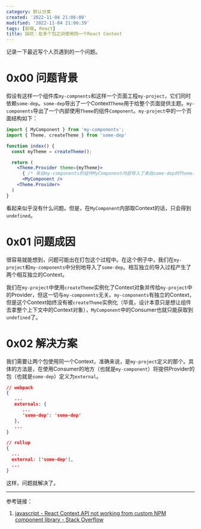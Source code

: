 ```yaml
---
category: 默认分类
created: '2022-11-04 21:06:00'
modified: '2022-11-04 21:06:39'
tags: [前端, React]
title: 踩坑：在多个包之间使用同一个React Context
---
```


记录一下最近写个人页遇到的一个问题。


<!--more-->


# 0x00 问题背景

假设有这样一个组件库`my-compnents`和这样一个页面工程`my-project`，它们同时依赖`some-dep`。`some-dep`导出了一个Context`Theme`用于给整个页面提供主题。`my-components`导出了一个内部使用`Theme`的组件`Component`。`my-project`中的一个页面结构如下：

```jsx
import { MyComponent } from 'my-components';
import { Theme, createTheme } from 'some-dep'

function index() {
  const myTheme = createTheme();

  return (
    <Theme.Provider theme={myTheme}>
      { /* 来自my-components的组件MyComponent内部导入了来自some-dep的Theme.Consumer */ }
      <MyComponent />
    <Theme.Provider>
  )
}
```

看起来似乎没有什么问题。但是，在`MyComponent`内部取Context的话，只会得到`undefined`。

# 0x01 问题成因

很容易就能想到，问题可能出在打包这个过程中。在这个例子中，我们在`my-project`和`my-components`中分别地导入了`some-dep`。相互独立的导入过程产生了两个相互独立的Context。

我们在`my-project`中使用`createTheme`实例化了Context对象并传给`my-project`中的Provider，但这一切与`my-components`无关。`my-components`有独立的Context，但是这个Context始终没有被`createTheme`实例化（毕竟，设计本意只是想让组件去拿整个上下文中的Context对象），`MyComponent`中的Consumer也就只能获取到`undefined`了。

# 0x02 解决方案

我们需要让两个包使用同一个Context，准确来说，是`my-project`定义的那个。具体的方法是，在使用Consumer的地方（也就是`my-component`）将提供Provider的包（也就是`some-dep`）定义为`external`。

```json
// webpack
{
   ...
   externals: {
      ...
      'some-dep': 'some-dep'
   },
   ...
}

// rollup
{
  ...
  external: ['some-dep'],
  ...
}
```

这样，问题就解决了。

---
参考链接：

1. [javascript - React Context API not working from custom NPM component library - Stack Overflow][1]


  [1]: https://stackoverflow.com/questions/57976672/react-context-api-not-working-from-custom-npm-component-library